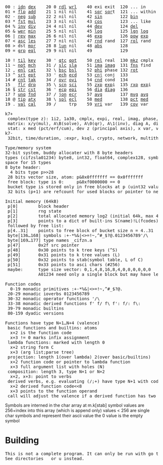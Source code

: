 <pre>00 : <a href="../../blob/master/k.go#L787">idn</a> <a href="../../blob/master/k.go#L478">dex</a>    20 0 <a href="../../blob/master/k.go#L3731">rdl</a> <a href="../../blob/master/k.go#L3735">wrl</a>    40 exi exit  120 ... in       60 <a href="../../blob/master/k.go#L4444">prm</a>  140
01 + <a href="../../blob/master/k.go#L788">flp</a> <a href="../../blob/master/k.go#L2183">add</a>    21 1 nil nil    41 <a href="../../blob/master/k.go#L2013">sqr</a> <a href="../../blob/master/k.go#L2013">sqr</a>t  121 ... within   61      141
02 - <a href="../../blob/master/k.go#L827">neg</a> <a href="../../blob/master/k.go#L2184">sub</a>    22 2 nil nil    42 <a href="../../blob/master/k.go#L2016">sin</a>       122 <a href="../../blob/master/k.go#L3980">bin</a>          62      142
03 * <a href="../../blob/master/k.go#L830">fst</a> <a href="../../blob/master/k.go#L2185">mul</a>    23 3 nil nil    43 <a href="../../blob/master/k.go#L2019">cos</a>       123 ... like     63      143
04 % <a href="../../blob/master/k.go#L868">inv</a> <a href="../../blob/master/k.go#L2186">div</a>    24 4 nil nil    44 <a href="../../blob/master/k.go#L5016">dev</a>       124 <a href="../../blob/master/k.go#L4411">del</a>          64      144
05 & <a href="../../blob/master/k.go#L871">wer</a> <a href="../../blob/master/k.go#L2187">min</a>    25 5 nil nil    45 <a href="../../blob/master/k.go#L2030">log</a>       125 <a href="../../blob/master/k.go#L2192">lgn</a> <a href="../../blob/master/k.go#L2030">log</a>      65      145
06 | <a href="../../blob/master/k.go#L897">rev</a> <a href="../../blob/master/k.go#L2188">max</a>    26 6 nil nil    46 <a href="../../blob/master/k.go#L2033">exp</a>       126 <a href="../../blob/master/k.go#L2195">pow</a> <a href="../../blob/master/k.go#L2033">exp</a>      66      146
07 < <a href="../../blob/master/k.go#L928">asc</a> <a href="../../blob/master/k.go#L2189">les</a>    27 7 nil nil    47 <a href="../../blob/master/k.go#L4536">rnd</a> rand  127 <a href="../../blob/master/k.go#L4481">rol</a> rand     67      147
08 > dst <a href="../../blob/master/k.go#L2190">mor</a>    28 8 <a href="../../blob/master/k.go#L3741">lun</a> nil    48 <a href="../../blob/master/k.go#L2022">abs</a>       128              68      148
09 = <a href="../../blob/master/k.go#L971">grp</a> <a href="../../blob/master/k.go#L2191">eql</a>    29 9 nil nil    49           129             69      149
                                                                          
10 ! <a href="../../blob/master/k.go#L1000">til</a> <a href="../../blob/master/k.go#L2236">key</a>    30 ' <a href="../../blob/master/k.go#L3279">qtc</a> <a href="../../blob/master/k.go#L3276">qot</a>    50 <a href="../../blob/master/k.go#L2036">rel</a> real  130 <a href="../../blob/master/k.go#L4939">mkz</a> cmplx    70      150
11 ~ <a href="../../blob/master/k.go#L1094">not</a> <a href="../../blob/master/k.go#L2270">mch</a>    31 / <a href="../../blob/master/k.go#L3280">slc</a> <a href="../../blob/master/k.go#L3277">sla</a>    51 <a href="../../blob/master/k.go#L2037">ima</a> <a href="../../blob/master/k.go#L2037">ima</a>g  131 <a href="../../blob/master/k.go#L2821">fns</a> find     71      151
12 , <a href="../../blob/master/k.go#L1113">enl</a> <a href="../../blob/master/k.go#L2320">cat</a>    32 \ <a href="../../blob/master/k.go#L3281">bsc</a> <a href="../../blob/master/k.go#L3278">bsl</a>    52 <a href="../../blob/master/k.go#L2038">phi</a> phase 132 <a href="../../blob/master/k.go#L2559">rot</a>          72      152
13 ^ <a href="../../blob/master/k.go#L1131">srt</a> <a href="../../blob/master/k.go#L2456">ept</a>    33 ' <a href="../../blob/master/k.go#L3288">ech</a> <a href="../../blob/master/k.go#L3314">ecd</a>    53 <a href="../../blob/master/k.go#L2066">cnj</a> conj  133              73      153
14 # <a href="../../blob/master/k.go#L1132">cnt</a> <a href="../../blob/master/k.go#L2486">tak</a>    34 / <a href="../../blob/master/k.go#L3439">ovr</a> <a href="../../blob/master/k.go#L3581">ovi</a>    54 <a href="../../blob/master/k.go#L4773">cnd</a> cond  134              74      154
15 _ <a href="../../blob/master/k.go#L1140">flr</a> <a href="../../blob/master/k.go#L2560">drp</a>    35 \ <a href="../../blob/master/k.go#L3500">scn</a> <a href="../../blob/master/k.go#L3614">sci</a>    55 <a href="../../blob/master/k.go#L2124">zxp</a> <a href="../../blob/master/k.go#L2033">exp</a>i  135 <a href="../../blob/master/k.go#L2087">rxp</a> <a href="../../blob/master/k.go#L2033">exp</a>i     75      155
16 $ <a href="../../blob/master/k.go#L1165">str</a> <a href="../../blob/master/k.go#L2676">cst</a>    36 ' <a href="../../blob/master/k.go#L3334">ecp</a> <a href="../../blob/master/k.go#L3391">epi</a>    56 <a href="../../blob/master/k.go#L1069">dia</a> <a href="../../blob/master/k.go#L1069">dia</a>g  136              76      156
17 ? <a href="../../blob/master/k.go#L1242">unq</a> <a href="../../blob/master/k.go#L2782">fnd</a>    37 / <a href="../../blob/master/k.go#L3874">jon</a> <a href="../../blob/master/k.go#L3411">ecr</a>    57 <a href="../../blob/master/k.go#L5111">avg</a>       137 <a href="../../blob/master/k.go#L5142">mvg</a> <a href="../../blob/master/k.go#L5111">avg</a>      77      157
18 @ <a href="../../blob/master/k.go#L1274">tip</a> <a href="../../blob/master/k.go#L2853">atx</a>    38 \ <a href="../../blob/master/k.go#L3841">spl</a> <a href="../../blob/master/k.go#L3425">ecl</a>    58 <a href="../../blob/master/k.go#L5247">med</a>       138 <a href="../../blob/master/k.go#L5259">pct</a> <a href="../../blob/master/k.go#L5247">med</a>      78      158
19 . <a href="../../blob/master/k.go#L1285">val</a> <a href="../../blob/master/k.go#L3132">cal</a>    39 /     trp    59 <a href="../../blob/master/k.go#L5042">vri</a> var   139 <a href="../../blob/master/k.go#L5063">cov</a> var      79      15

k7+
 complex(type z): 1i2, 1a30, cmplx, expi, real, imag, phase, conj, rand 3i(binormal)
 matrix: x/y(mul), A\B(solve), A\0(qr), A\1(inv), diag A, diag v, norm, cond
 stat: x med (pct/erf/cum), dev z (principal axis), x var, var z (cov), x avg (cum/win/exp)
k7-
 32bit, time/duration, :expr, ksql, crypto, network, multithread
 
Type/memory system
32-bit system, buddy allocater with 8 byte headers
types (cifzsla01234) byte8, int32, float64, complex128, symbol64, list32, dict64, funcs
space for 15 types
8 byte header:
  4 bits type p>>28
 28 bits vector size, atom: p&0x0fffffff == 0x0fffffff
 free block: type is 0:     p&0xf0000000 == 0
 bucket type is stored only in free blocks at p (uint32 value)
 32 bits (p+1) are refcount for used blocks or pointer to next free

Initial memory (64kB)
 p[0]        block header
 p[1]        rng state
 p[2]        total allocated memory log2 (initial 64k, max 4G) uint32
 p[3]        points to a dict of built-ins S(name)!L(fcodes)
 followed by free list:
 p[4..31]    points to free block of bucket size n = 4..31
 byte[136…168] symbols :+-*%&|<>=!~,^#_$?@.0123456789'/\
 byte[169…177] type names _cifzn.a
 p[47]       0x2f src pointer
 p[48]       0x30 points to k tree keys (^S)
 p[49]       0x31 points to k tree values (L)
 p[50]       0x32 points to stab(symbol table, L of C)
 p[51]       0x33 points to asci chars (#256)
 maybe:      type size vector: 0,1,4,8,16,8,4,0,0,0,0,0,0
             A01234 need only a single block but may have length>0

Function codes
  0-19 monadic primitives :+-*%&|<>=!~,^#_$?@.
 20-29 monadic ioverbs 0123456789
 30-32 monadic operator functions '/\
 33-38 monadic derived functions f' f/ f\ f': f/: f\:
 39-79 monadic builtins
 80-159 dyadic versions

Functions have type N+1…N+4 (valence)
 basic functions and builtins: atoms
  x+2 is the function code
  x+3 != 0 marks infix assignment
 lambda functions: marked with length 0
  x+2 string form C
  x+3 (arg list;parse tree)
 projection: length 1(over lambda) 2(over basic/builtins)
  x+2 function code or pointer to lambda function
  x+3 full argument list with holes (N)
 composition: length 3, type N+1 or N+2
  x+2, x+3: point to verbs
 derived verbs, e.g. evaluating (/;+) have type N+1 with code > 256
  x+2 derived function code<<8
  x+3 points to the function operand
 call will adjust the valence if a derived function has two arguments
</pre>

Symbols are interned in the char array at m.k[stab]
 symbol values are 256+index into this array (which is append only)
 values < 256 are single char symbols and represent their ascii value
 the 0 value is the empty symbol

# Building
<pre>
This is not a complete program. It can only be run with go test.
See directories _ or u instead.
</pre>

